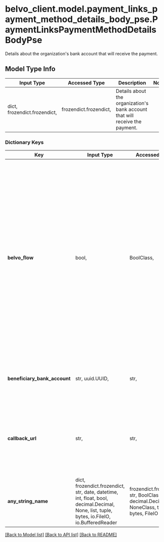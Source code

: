 # belvo_client.model.payment_links_payment_method_details_body_pse.PaymentLinksPaymentMethodDetailsBodyPse

Details about the organization's bank account that will receive the payment.

## Model Type Info
Input Type | Accessed Type | Description | Notes
------------ | ------------- | ------------- | -------------
dict, frozendict.frozendict,  | frozendict.frozendict,  | Details about the organization&#x27;s bank account that will receive the payment. | 

### Dictionary Keys
Key | Input Type | Accessed Type | Description | Notes
------------ | ------------- | ------------- | ------------- | -------------
**belvo_flow** | bool,  | BoolClass,  | This parameter determines the payment flow of the payment intent. By default, this is set to &#x60;true&#x60; and the payment intent created is processed using the Belvo&#x27;s payment flow and Belvo-integrated institutions. When set to &#x60;false&#x60;, the payment intent process uses institutions not integrated into Belvo&#x27;s flow.        | if omitted the server will use the default value of True
**beneficiary_bank_account** | str, uuid.UUID,  | str,  | Belvo&#x27;s unique ID used to identify the beneficiary&#x27;s bank account. | value must be a uuid
**callback_url** | str,  | str,  | The URL to your application that your customer will be directed to once they confirm the payment in their bank application. | [optional] 
**any_string_name** | dict, frozendict.frozendict, str, date, datetime, int, float, bool, decimal.Decimal, None, list, tuple, bytes, io.FileIO, io.BufferedReader | frozendict.frozendict, str, BoolClass, decimal.Decimal, NoneClass, tuple, bytes, FileIO | any string name can be used but the value must be the correct type | [optional]

[[Back to Model list]](../../README.md#documentation-for-models) [[Back to API list]](../../README.md#documentation-for-api-endpoints) [[Back to README]](../../README.md)

